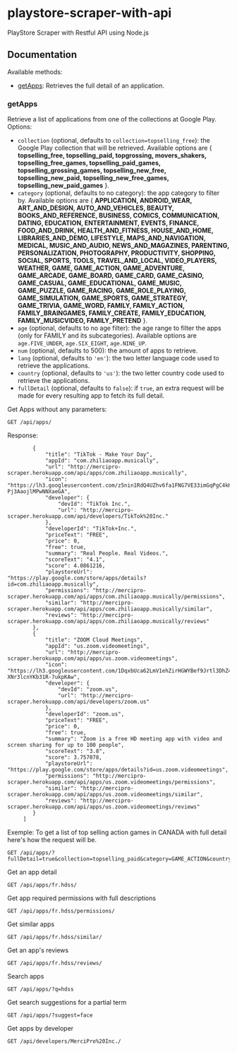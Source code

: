 # playstore-scraper-with-api
PlayStore Scraper with Restful API using Node.js

## Documentation
Available methods:
- [getApps](#getapps): Retrieves the full detail of an application.

### getApps
Retrieve a list of applications from one of the collections at Google Play. Options:

* `collection` (optional, defaults to `collection=topselling_free`): the Google Play collection that will be retrieved. Available options are { **topselling_free, topselling_paid, topgrossing, movers_shakers, topselling_free_games, topselling_paid_games, topselling_grossing_games, topselling_new_free, topselling_new_paid, topselling_new_free_games, topselling_new_paid_games** }.
* `category` (optional, defaults to no category): the app category to filter by. Available options are { **APPLICATION, ANDROID_WEAR, ART_AND_DESIGN, AUTO_AND_VEHICLES, BEAUTY, BOOKS_AND_REFERENCE, BUSINESS, COMICS, COMMUNICATION, DATING, EDUCATION, ENTERTAINMENT, EVENTS, FINANCE, FOOD_AND_DRINK, HEALTH_AND_FITNESS, HOUSE_AND_HOME, LIBRARIES_AND_DEMO, LIFESTYLE, MAPS_AND_NAVIGATION, MEDICAL, MUSIC_AND_AUDIO, NEWS_AND_MAGAZINES, PARENTING, PERSONALIZATION, PHOTOGRAPHY, PRODUCTIVITY, SHOPPING, SOCIAL, SPORTS, TOOLS, TRAVEL_AND_LOCAL, VIDEO_PLAYERS, WEATHER, GAME, GAME_ACTION, GAME_ADVENTURE, GAME_ARCADE, GAME_BOARD, GAME_CARD, GAME_CASINO, GAME_CASUAL, GAME_EDUCATIONAL, GAME_MUSIC, GAME_PUZZLE, GAME_RACING, GAME_ROLE_PLAYING, GAME_SIMULATION, GAME_SPORTS, GAME_STRATEGY, GAME_TRIVIA, GAME_WORD, FAMILY, FAMILY_ACTION, FAMILY_BRAINGAMES, FAMILY_CREATE, FAMILY_EDUCATION, FAMILY_MUSICVIDEO, FAMILY_PRETEND** }.
* `age` (optional, defaults to no age filter): the age range to filter the apps (only for FAMILY and its subcategories). Available options are `age.FIVE_UNDER`, `age.SIX_EIGHT`, `age.NINE_UP`.
* `num` (optional, defaults to 500): the amount of apps to retrieve.
* `lang` (optional, defaults to `'en'`): the two letter language code used to retrieve the applications.
* `country` (optional, defaults to `'us'`): the two letter country code used to retrieve the applications.
* `fullDetail` (optional, defaults to `false`): if `true`, an extra request will be made for every resulting app to fetch its full detail.

Get Apps without any parameters:

```http
GET /api/apps/
```
Response:

```"results": [
        {
            "title": "TikTok - Make Your Day",
            "appId": "com.zhiliaoapp.musically",
            "url": "http://mercipro-scraper.herokuapp.com/api/apps/com.zhiliaoapp.musically",
            "icon": "https://lh3.googleusercontent.com/z5nin1RdQ4UZhv6fa1FNG7VE33imGqPgC4kKZIUjgf_up7E-Pj3AaojlMPwNNXaeGA",
            "developer": {
                "devId": "TikTok Inc.",
                "url": "http://mercipro-scraper.herokuapp.com/api/developers/TikTok%20Inc."
            },
            "developerId": "TikTok+Inc.",
            "priceText": "FREE",
            "price": 0,
            "free": true,
            "summary": "Real People. Real Videos.",
            "scoreText": "4.1",
            "score": 4.0861216,
            "playstoreUrl": "https://play.google.com/store/apps/details?id=com.zhiliaoapp.musically",
            "permissions": "http://mercipro-scraper.herokuapp.com/api/apps/com.zhiliaoapp.musically/permissions",
            "similar": "http://mercipro-scraper.herokuapp.com/api/apps/com.zhiliaoapp.musically/similar",
            "reviews": "http://mercipro-scraper.herokuapp.com/api/apps/com.zhiliaoapp.musically/reviews"
        },
        {
            "title": "ZOOM Cloud Meetings",
            "appId": "us.zoom.videomeetings",
            "url": "http://mercipro-scraper.herokuapp.com/api/apps/us.zoom.videomeetings",
            "icon": "https://lh3.googleusercontent.com/1DqxbUca62LmV1ehZirHGWYBef9Jrtl3DhZ4m6YBnWCUX-XNr3lcnYKb31R-7ukpKAw",
            "developer": {
                "devId": "zoom.us",
                "url": "http://mercipro-scraper.herokuapp.com/api/developers/zoom.us"
            },
            "developerId": "zoom.us",
            "priceText": "FREE",
            "price": 0,
            "free": true,
            "summary": "Zoom is a free HD meeting app with video and screen sharing for up to 100 people",
            "scoreText": "3.8",
            "score": 3.757078,
            "playstoreUrl": "https://play.google.com/store/apps/details?id=us.zoom.videomeetings",
            "permissions": "http://mercipro-scraper.herokuapp.com/api/apps/us.zoom.videomeetings/permissions",
            "similar": "http://mercipro-scraper.herokuapp.com/api/apps/us.zoom.videomeetings/similar",
            "reviews": "http://mercipro-scraper.herokuapp.com/api/apps/us.zoom.videomeetings/reviews"
        }
     ]
```
Exemple: To get a list of top selling action games in CANADA with full detail here's how the request will be.

```http
GET /api/apps/?fullDetail=true&collection=topselling_paid&category=GAME_ACTION&country=ca
```


Get an app detail

```http
GET /api/apps/fr.hdss/
```


Get app required permissions with full descriptions

```http
GET /api/apps/fr.hdss/permissions/
```

Get similar apps

```http
GET /api/apps/fr.hdss/similar/
```

Get an app's reviews

```http
GET /api/apps/fr.hdss/reviews/
```

Search apps

```http
GET /api/apps/?q=hdss
```

Get search suggestions for a partial term

```http
GET /api/apps/?suggest=face
```

Get apps by developer

```http
GET /api/developers/MerciPro%20Inc./
```
